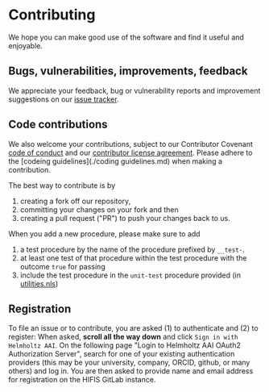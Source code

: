 <!--
SPDX-FileContributor: Carsten Lemmen <carsten.lemmen@hereon.de>
SPDX-FileCopyrightText: 2023 Helmholtz-Zentrum hereon GmbH
SPDX-License-Identifier: CC0-1.0
-->

# Contributing

We hope you can make good use of the software and find it useful and enjoyable.

## Bugs, vulnerabilities, improvements, feedback

We appreciate your feedback, bug or vulnerability reports and improvement suggestions on our [issue tracker](https://codebase.helmholtz.cloud/mussel/netlogo-northsea-species/-/issues).

## Code contributions

We also welcome your contributions, subject to our Contributor
Covenant [code of conduct](./code_of_conduct.md) and our [contributor license agreement](./contributing-license.md).  Please adhere to the [codeing guidelines](./coding guidelines.md) when making a contribution.

The best way to contribute is by

1. creating a fork off our repository,
2. committing your changes on your fork and then
3. creating a pull request ("PR") to push your changes back to us.

When you add a new procedure, please make sure to add
1. a test procedure by the name of the procedure prefixed by `__test-`.
2. at least one test of that procedure within the test procedure with the outcome `true` for passing
3. include the test procedure in the `unit-test` procedure provided (in [utilities.nls](../../netlogo/include/utilities.md))

## Registration

To file an issue or to contribute, you are asked (1) to authenticate and (2) to register:  When asked, **scroll all the way down** and click `Sign in with Helmholtz AAI`.  On the following page "Login to Helmholtz AAI OAuth2 Authorization Server", search for one of your existing authentication providers (this may be your university, company, ORCID, github, or many others) and log in.  You are then asked to provide name and email address for registration on the HIFIS GitLab instance.
